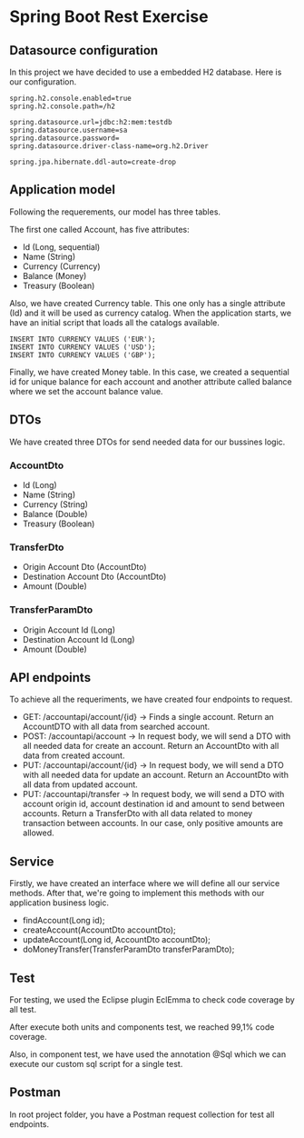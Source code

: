 # Spring Boot Rest Exercise

## Datasource configuration

In this project we have decided to use a embedded H2 database. Here is our configuration.

```
spring.h2.console.enabled=true
spring.h2.console.path=/h2

spring.datasource.url=jdbc:h2:mem:testdb
spring.datasource.username=sa
spring.datasource.password=
spring.datasource.driver-class-name=org.h2.Driver

spring.jpa.hibernate.ddl-auto=create-drop
```
## Application model

Following the requerements, our model has three tables.

The first one called Account, has five attributes:

- Id (Long, sequential)
- Name (String)
- Currency (Currency)
- Balance (Money)
- Treasury (Boolean)

Also, we have created Currency table. This one only has a single attribute (Id) and it will be used as currency catalog.
When the application starts, we have an initial script that loads all the catalogs available.

```
INSERT INTO CURRENCY VALUES ('EUR');
INSERT INTO CURRENCY VALUES ('USD');
INSERT INTO CURRENCY VALUES ('GBP');
```

Finally, we have created Money table. In this case, we created a sequential id for unique balance for each account and another attribute called balance where we set the account balance value.

## DTOs

We have created three DTOs for send needed data for our bussines logic.

### AccountDto
- Id (Long)
- Name (String)
- Currency (String)
- Balance (Double)
- Treasury (Boolean)

### TransferDto

- Origin Account Dto (AccountDto)
- Destination Account Dto (AccountDto)
- Amount (Double)

### TransferParamDto

- Origin Account Id (Long)
- Destination Account Id (Long)
- Amount (Double)

## API endpoints

To achieve all the requeriments, we have created four endpoints to request.

- GET: /accountapi/account/{id} -> Finds a single account. Return an AccountDTO with all data from searched account. 
- POST: /accountapi/account -> In request body, we will send a DTO with all needed data for create an account. Return an AccountDto with all data from created account.
- PUT: /accountapi/account/{id} -> In request body, we will send a DTO with all needed data for update an account. Return an AccountDto with all data from updated account.
- PUT: /accountapi/transfer -> In request body, we will send a DTO with account origin id, account destination id and amount to send between accounts. Return a TransferDto with all data related to money transaction between accounts. In our case, only positive amounts are allowed.

## Service

Firstly, we have created an interface where we will define all our service methods. After that, we're going to implement this methods with our application business logic.

- findAccount(Long id);
- createAccount(AccountDto accountDto);
- updateAccount(Long id, AccountDto accountDto);
- doMoneyTransfer(TransferParamDto transferParamDto);

## Test

For testing, we used the Eclipse plugin EclEmma to check code coverage by all test.

After execute both units and components test, we reached 99,1% code coverage.

Also, in component test, we have used the annotation @Sql which we can execute our custom sql script for a single test.

## Postman

In root project folder, you have a Postman request collection for test all endpoints.

